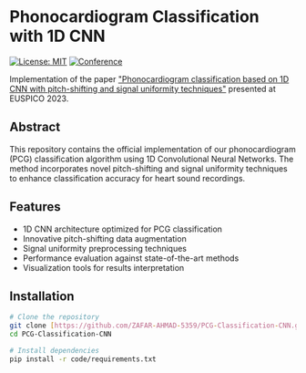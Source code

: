 # Phonocardiogram Classification with 1D CNN

[![License: MIT](https://img.shields.io/badge/License-MIT-blue.svg)](https://opensource.org/licenses/MIT)
[![Conference](https://img.shields.io/badge/Conference-EUSPICO%202023-green)](https://2023.eusipco.org/)

Implementation of the paper ["Phonocardiogram classification based on 1D CNN with pitch-shifting and signal uniformity techniques"](https://scholar.google.com/citations?view_op=view_citation&hl=en&user=D5W9TVwAAAAJ&citation_for_view=D5W9TVwAAAAJ:u-x6o8ySG0sC) presented at EUSPICO 2023.

## Abstract

This repository contains the official implementation of our phonocardiogram (PCG) classification algorithm using 1D Convolutional Neural Networks. The method incorporates novel pitch-shifting and signal uniformity techniques to enhance classification accuracy for heart sound recordings.

## Features

- 1D CNN architecture optimized for PCG classification
- Innovative pitch-shifting data augmentation
- Signal uniformity preprocessing techniques
- Performance evaluation against state-of-the-art methods
- Visualization tools for results interpretation

## Installation

```bash
# Clone the repository
git clone [https://github.com/ZAFAR-AHMAD-5359/PCG-Classification-CNN.git](https://github.com/ZAFAR-AHMAD-5359/PCG-Classification-CNN.git)
cd PCG-Classification-CNN

# Install dependencies
pip install -r code/requirements.txt
